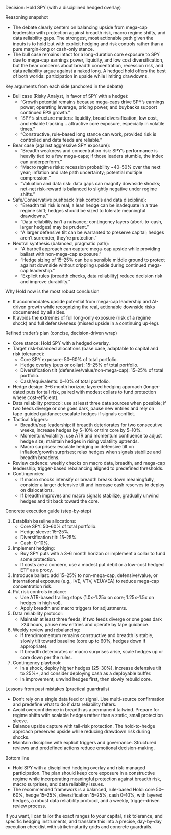 Decision: Hold SPY (with a disciplined hedged overlay)

Reasoning snapshot
- The debate clearly centers on balancing upside from mega-cap leadership with protection against breadth risk, macro regime shifts, and data reliability gaps. The strongest, most actionable path given the inputs is to hold but with explicit hedging and risk controls rather than a pure margin-long or cash-only stance.
- The bull case remains intact for a long-duration core exposure to SPY due to mega-cap earnings power, liquidity, and low cost diversification, but the bear concerns about breadth concentration, recession risk, and data reliability argue against a naked long. A hedged hold offers the best of both worlds: participation in upside while limiting drawdowns.

Key arguments from each side (anchored in the debate)
- Bull case (Risky Analyst, in favor of SPY with a hedge):
  - “Growth potential remains because mega-caps drive SPY’s earnings power; operating leverage, pricing power, and buybacks support continued EPS growth.”
  - “SPY’s structure matters: liquidity, broad diversification, low cost, and reliable tracking… attractive core exposure, especially in volatile times.”
  - “Constructive, rule-based long stance can work, provided risk is controlled and data feeds are reliable.”
- Bear case (against aggressive SPY exposure):
  - “Breadth weakness and concentration risk: SPY’s performance is heavily tied to a few mega-caps; if those leaders stumble, the index can underperform.”
  - “Macro regime risks: recession probability ~40–50% over the next year; inflation and rate path uncertainty; potential multiple compression.”
  - “Valuation and data risk: data gaps can magnify downside shocks; net-net risk-reward is balanced to slightly negative under regime shifts.”
- Safe/Conservative pushback (risk controls and data discipline):
  - “Breadth tail risk is real; a lean hedge can be inadequate in a true regime shift; hedges should be sized to tolerate meaningful drawdowns.”
  - “Data reliability isn’t a nuisance; contingency layers (abort-to-cash, larger hedges) may be prudent.”
  - “A larger defensive tilt can be warranted to preserve capital; hedges aren’t surrender, they’re protection.”
- Neutral synthesis (balanced, pragmatic path):
  - “A barbell approach can capture mega-cap upside while providing ballast with non-mega-cap exposure.”
  - “Hedge sizing of 15–25% can be a sensible middle ground to protect against downside without crippling upside during continued mega-cap leadership.”
  - “Explicit rules (breadth checks, data reliability) reduce decision risk and improve durability.”

Why Hold now is the most robust conclusion
- It accommodates upside potential from mega-cap leadership and AI-driven growth while recognizing the real, actionable downside risks documented by all sides.
- It avoids the extremes of full long-only exposure (risk of a regime shock) and full defensiveness (missed upside in a continuing up-leg).

Refined trader’s plan (concise, decision-driven wrap)
- Core stance: Hold SPY with a hedged overlay.
- Target risk-balanced allocations (base case, adaptable to capital and risk tolerance):
  - Core SPY exposure: 50–60% of total portfolio.
  - Hedge overlay (puts or collar): 15–25% of total portfolio.
  - Diversification tilt (defensive/value/non-mega-cap): 15–25% of total portfolio.
  - Cash/equivalents: 0–10% of total portfolio.
- Hedge design: 3–6 month horizon; layered hedging approach (longer-dated puts for tail risk, paired with modest collars to fund protection where cost-efficient).
- Data reliability protocol: use at least three data sources when possible; if two feeds diverge or one goes dark, pause new entries and rely on tape-guided guidance; escalate hedges if signals conflict.
- Tactical triggers:
  - Breadth/cap leadership: if breadth deteriorates for two consecutive weeks, increase hedges by 5–10% or trim core by 5–10%.
  - Momentum/volatility: use ATR and momentum confluence to adjust hedge size; maintain hedges in rising volatility uptrends.
  - Macro surprises: escalate hedging or defensive tilt on inflation/growth surprises; relax hedges when signals stabilize and breadth broadens.
- Review cadence: weekly checks on macro data, breadth, and mega-cap leadership; trigger-based rebalancing aligned to predefined thresholds.
- Contingencies:
  - If macro shocks intensify or breadth breaks down meaningfully, consider a larger defensive tilt and increase cash reserves to deploy on dislocations.
  - If breadth improves and macro signals stabilize, gradually unwind hedges and tilt back toward the core.

Concrete execution guide (step-by-step)
1) Establish baseline allocations:
   - Core SPY: 50–60% of total portfolio.
   - Hedge sleeve: 15–25%.
   - Diversification tilt: 15–25%.
   - Cash: 0–10%.
2) Implement hedging:
   - Buy SPY puts with a 3–6 month horizon or implement a collar to fund some protection.
   - If costs are a concern, use a modest put debit or a low-cost hedged ETF as a proxy.
3) Introduce ballast: add 15–25% to non-mega-cap, defensive/value, or international exposure (e.g., IVE, VTV, VEU/VEA) to reduce mega-cap concentration risk.
4) Put risk controls in place:
   - Use ATR-based trailing stops (1.0x–1.25x on core; 1.25x–1.5x on hedges in high vol).
   - Apply breadth and macro triggers for adjustments.
5) Data reliability protocol:
   - Maintain at least three feeds; if two feeds diverge or one goes dark >24 hours, pause new entries and operate by tape guidance.
6) Weekly review and rebalancing:
   - If trend/momentum remains constructive and breadth is stable, slowly tilt toward baseline (core up to 60%, hedges down if appropriate).
   - If breadth deteriorates or macro surprises arise, scale hedges up or core down per the rules.
7) Contingency playbook:
   - In a shock, deploy higher hedges (25–30%), increase defensive tilt to 25%+, and consider deploying cash as a deployable buffer.
   - In improvement, unwind hedges first, then slowly rebuild core.

Lessons from past mistakes (practical guardrails)
- Don’t rely on a single data feed or signal. Use multi-source confirmation and predefine what to do if data reliability falters.
- Avoid overconfidence in breadth as a permanent tailwind. Prepare for regime shifts with scalable hedges rather than a static, small protection sleeve.
- Balance upside capture with tail-risk protection. The hold-to-hedge approach preserves upside while reducing drawdown risk during shocks.
- Maintain discipline with explicit triggers and governance. Structured reviews and predefined actions reduce emotional decision-making.

Bottom line
- Hold SPY with a disciplined hedging overlay and risk-managed participation. The plan should keep core exposure in a constructive regime while incorporating meaningful protection against breadth risk, macro surprises, and data reliability issues.
- The recommended framework is a balanced, rule-based Hold: core 50–60%, hedge 15–25%, diversification 15–25%, cash 0–10%, with layered hedges, a robust data reliability protocol, and a weekly, trigger-driven review process.

If you want, I can tailor the exact ranges to your capital, risk tolerance, and specific hedging instruments, and translate this into a precise, day-by-day execution checklist with strike/maturity grids and concrete guardrails.